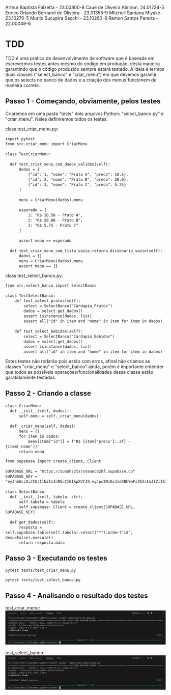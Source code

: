 Arthur Baptista Falzetta - 23.00800-8
Caue de Oliveira Almiron, 24.01734-5
Enrico Orlando Bernardi de Oliveira - 23.01355-9
Mitchell Santana Miyake- 23.10270-5
Murilo Sucupira Sacchi - 23.10260-8
Ramon Santos Pereira - 22.00049-6

# TDD

TDD é uma prática de desenvolvimento de software que é baseada em escrevermos testes antes mesmo do código em produção, desta maneira garantindo que o código produzido sempre estará testado.
A ideia é termos duas classes ("select_banco" e "criar_menu") em que devemos garantir que os selects no banco de dados e a criação dos menus funcionem de maneira correta.

## Passo 1 - Começando, obviamente, pelos testes

Criaremos em uma pasta "tests" dois arquivos Python: "select_banco.py" e "criar_menu". Neles definiremos todos os testes:

class test_criar_menu.py:
  ```
  import pytest
from src.criar_menu import CriarMenu

class TestCriarMenu:

    def test_criar_menu_com_dados_validos(self):
        dados = [
            {"id": 1, "nome": "Prato A", "preco": 10.5},
            {"id": 2, "nome": "Prato B", "preco": 20.0},
            {"id": 3, "nome": "Prato C", "preco": 5.75}
        ]

        menu = CriarMenu(dados).menu

        esperado = {
            1: "R$ 10.50 - Prato A",
            2: "R$ 20.00 - Prato B",
            3: "R$ 5.75 - Prato C"
        }

        assert menu == esperado

    def test_criar_menu_com_lista_vazia_retorna_dicionario_vazio(self):
        dados = []
        menu = CriarMenu(dados).menu
        assert menu == {}
  ```

class test_select_banco.py:
```
from src.select_banco import SelectBanco

class TestSelectBanco:
    def test_select_pratos(self):
        select = SelectBanco("Cardapio_Pratos")
        dados = select.get_dados()
        assert isinstance(dados, list)
        assert all("id" in item and "nome" in item for item in dados)

    def test_select_bebidas(self):
        select = SelectBanco("Cardapio_Bebidas")
        dados = select.get_dados()
        assert isinstance(dados, list)
        assert all("id" in item and "nome" in item for item in dados)
```

Estes testes não rodarão pois estão com erros, afinal não criamos as classes "criar_menu" e "select_banco" ainda, porém é importante entender que todos as possíveis operações/funcionalidades dessa classe estão garatidamente testadas.

## Passo 2 - Criando a classe
  ```
  class CriarMenu:
    def __init__(self, dados):
        self.menu = self._criar_menu(dados)

    def _criar_menu(self, dados):
        menu = {}
        for item in dados:
            menu[item["id"]] = f"R$ {item['preco']:.2f} - {item['nome']}"
        return menu
  ```

  ```
  from supabase import create_client, Client

  SUPABASE_URL = "https://zunahsztxrsteancdzkf.supabase.co"
  SUPABASE_KEY = "eyJhbGciOiJIUzI1NiIsInR5cCI6IkpXVCJ9.eyJpc3MiOiJzdXBhYmFzZSIsInJlZiI6Inp1bmFoc3p0eHJzdGVhbmNkemtmIiwicm9sZSI6ImFub24iLCJpYXQiOjE3NDU1MTQxMjEsImV4cCI6MjA2MTA5MDEyMX0.Wndqn0SjlLfPDPQeSbg0NDijxW4jIH_Yq523wVOQS94"

  class SelectBanco:
    def __init__(self, tabela: str):
        self.tabela = tabela
        self.supabase: Client = create_client(SUPABASE_URL, SUPABASE_KEY)

    def get_dados(self):
        resposta = self.supabase.table(self.tabela).select("*").order("id", desc=False).execute()
        return resposta.data
  ```

## Passo 3 - Executando os testes
  ```
  pytest tests/test_criar_menu.py
  ```

  ```
  pytest tests/test_select_banco.py
  ```

## Passo 4 - Analisando o resultado dos testes
test_criar_menu: 
<img src="imanges_testes/print_criar_menu.png">

test_select_banco:  
<img src="imanges_testes/print_select_banco.png">